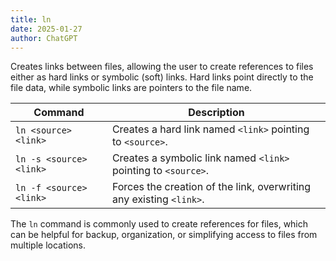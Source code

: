 ```yaml
---
title: ln
date: 2025-01-27
author: ChatGPT
---
```


Creates links between files, allowing the user to create references to files either as hard links or symbolic (soft) links. Hard links point directly to the file data, while symbolic links are pointers to the file name.

| Command                 | Description                                                         |
|-------------------------|---------------------------------------------------------------------|
| `ln <source> <link>`    | Creates a hard link named `<link>` pointing to `<source>`.          |
| `ln -s <source> <link>` | Creates a symbolic link named `<link>` pointing to `<source>`.      |
| `ln -f <source> <link>` | Forces the creation of the link, overwriting any existing `<link>`. |

The `ln` command is commonly used to create references for files, which can be helpful for backup, organization, or simplifying access to files from multiple locations.

